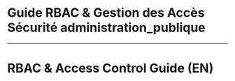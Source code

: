 # Guide RBAC & Gestion des Accès Sécurité administration_publique

---

# RBAC & Access Control Guide (EN)
